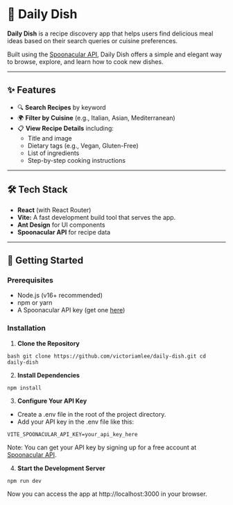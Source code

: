 # 🥘 Daily Dish

**Daily Dish** is a recipe discovery app that helps users find delicious meal ideas based on their search queries or cuisine preferences.

Built using the [Spoonacular API](https://spoonacular.com/food-api), Daily Dish offers a simple and elegant way to browse, explore, and learn how to cook new dishes.

---

## ✨ Features

- 🔍 **Search Recipes** by keyword
- 🌍 **Filter by Cuisine** (e.g., Italian, Asian, Mediterranean)
- 📋 **View Recipe Details** including:
  - Title and image
  - Dietary tags (e.g., Vegan, Gluten-Free)
  - List of ingredients
  - Step-by-step cooking instructions

---

## 🛠 Tech Stack

- **React** (with React Router)
- **Vite:** A fast development build tool that serves the app.
- **Ant Design** for UI components
- **Spoonacular API** for recipe data

---

## 🚀 Getting Started

### Prerequisites

- Node.js (v16+ recommended)
- npm or yarn
- A Spoonacular API key (get one [here](https://spoonacular.com/food-api))

### Installation

1. **Clone the Repository**

``bash
git clone https://github.com/victoriamlee/daily-dish.git
cd daily-dish``

2. **Install Dependencies**

``
npm install
``


3. **Configure Your API Key**

- Create a .env file in the root of the project directory.
- Add your API key in the .env file like this:

``
VITE_SPOONACULAR_API_KEY=your_api_key_here
``

Note: You can get your API key by signing up for a free account at [Spoonacular API](https://spoonacular.com/food-api).

4. **Start the Development Server**

``
npm run dev
``

Now you can access the app at http://localhost:3000 in your browser.
